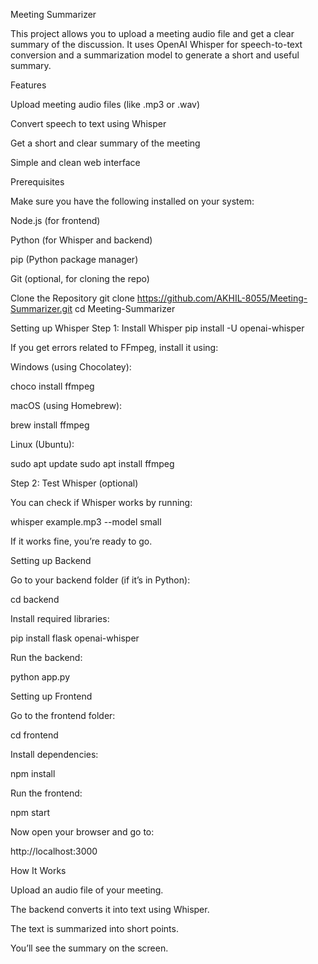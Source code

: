 Meeting Summarizer

This project allows you to upload a meeting audio file and get a clear summary of the discussion.
It uses OpenAI Whisper for speech-to-text conversion and a summarization model to generate a short and useful summary.

Features

Upload meeting audio files (like .mp3 or .wav)

Convert speech to text using Whisper

Get a short and clear summary of the meeting

Simple and clean web interface

Prerequisites

Make sure you have the following installed on your system:

Node.js
 (for frontend)

Python
 (for Whisper and backend)

pip
 (Python package manager)

Git (optional, for cloning the repo)

Clone the Repository
git clone https://github.com/AKHIL-8055/Meeting-Summarizer.git
cd Meeting-Summarizer

Setting up Whisper
Step 1: Install Whisper
pip install -U openai-whisper


If you get errors related to FFmpeg, install it using:

Windows (using Chocolatey):

choco install ffmpeg


macOS (using Homebrew):

brew install ffmpeg


Linux (Ubuntu):

sudo apt update
sudo apt install ffmpeg

Step 2: Test Whisper (optional)

You can check if Whisper works by running:

whisper example.mp3 --model small


If it works fine, you’re ready to go.

Setting up Backend

Go to your backend folder (if it’s in Python):

cd backend


Install required libraries:

pip install flask openai-whisper


Run the backend:

python app.py

Setting up Frontend

Go to the frontend folder:

cd frontend


Install dependencies:

npm install


Run the frontend:

npm start


Now open your browser and go to:

http://localhost:3000

How It Works

Upload an audio file of your meeting.

The backend converts it into text using Whisper.

The text is summarized into short points.

You’ll see the summary on the screen.
